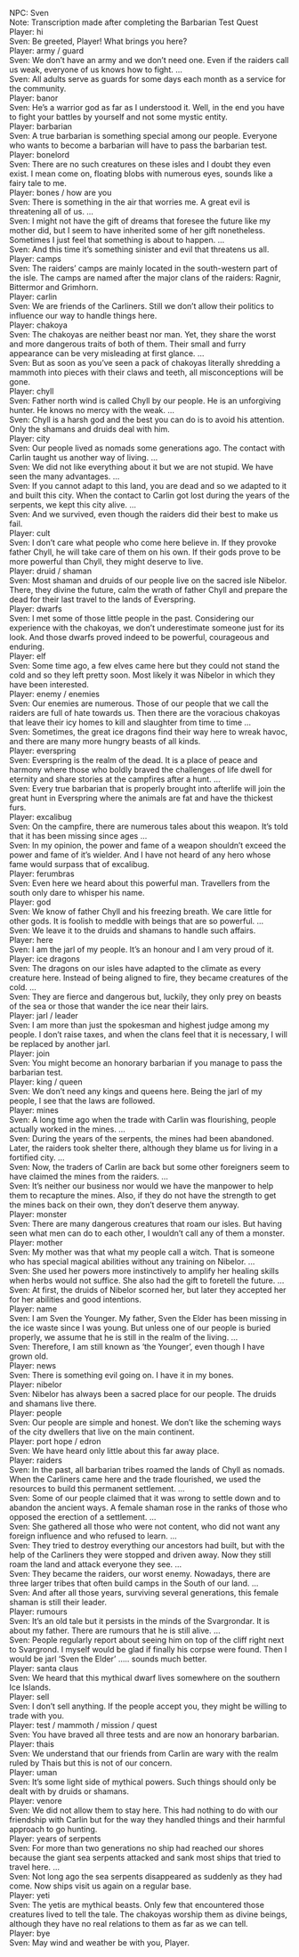 NPC: Sven  
Note: Transcription made after completing the Barbarian Test Quest  
Player: hi  
Sven: Be greeted, Player! What brings you here?  
Player: army / guard  
Sven: We don’t have an army and we don’t need one. Even if the raiders call us weak, everyone of us knows how to fight. …  
Sven: All adults serve as guards for some days each month as a service for the community.  
Player: banor  
Sven: He’s a warrior god as far as I understood it. Well, in the end you have to fight your battles by yourself and not some mystic entity.  
Player: barbarian  
Sven: A true barbarian is something special among our people. Everyone who wants to become a barbarian will have to pass the barbarian test.  
Player: bonelord  
Sven: There are no such creatures on these isles and I doubt they even exist. I mean come on, floating blobs with numerous eyes, sounds like a fairy tale to me.  
Player: bones / how are you  
Sven: There is something in the air that worries me. A great evil is threatening all of us. …  
Sven: I might not have the gift of dreams that foresee the future like my mother did, but I seem to have inherited some of her gift nonetheless. Sometimes I just feel that something is about to happen. …  
Sven: And this time it’s something sinister and evil that threatens us all.  
Player: camps  
Sven: The raiders’ camps are mainly located in the south-western part of the isle. The camps are named after the major clans of the raiders: Ragnir, Bittermor and Grimhorn.  
Player: carlin  
Sven: We are friends of the Carliners. Still we don’t allow their politics to influence our way to handle things here.  
Player: chakoya  
Sven: The chakoyas are neither beast nor man. Yet, they share the worst and more dangerous traits of both of them. Their small and furry appearance can be very misleading at first glance. …  
Sven: But as soon as you’ve seen a pack of chakoyas literally shredding a mammoth into pieces with their claws and teeth, all misconceptions will be gone.  
Player: chyll  
Sven: Father north wind is called Chyll by our people. He is an unforgiving hunter. He knows no mercy with the weak. …  
Sven: Chyll is a harsh god and the best you can do is to avoid his attention. Only the shamans and druids deal with him.  
Player: city  
Sven: Our people lived as nomads some generations ago. The contact with Carlin taught us another way of living. …  
Sven: We did not like everything about it but we are not stupid. We have seen the many advantages. …  
Sven: If you cannot adapt to this land, you are dead and so we adapted to it and built this city. When the contact to Carlin got lost during the years of the serpents, we kept this city alive. …  
Sven: And we survived, even though the raiders did their best to make us fail.  
Player: cult  
Sven: I don’t care what people who come here believe in. If they provoke father Chyll, he will take care of them on his own. If their gods prove to be more powerful than Chyll, they might deserve to live.  
Player: druid / shaman  
Sven: Most shaman and druids of our people live on the sacred isle Nibelor. There, they divine the future, calm the wrath of father Chyll and prepare the dead for their last travel to the lands of Everspring.  
Player: dwarfs  
Sven: I met some of those little people in the past. Considering our experience with the chakoyas, we don’t underestimate someone just for its look. And those dwarfs proved indeed to be powerful, courageous and enduring.  
Player: elf  
Sven: Some time ago, a few elves came here but they could not stand the cold and so they left pretty soon. Most likely it was Nibelor in which they have been interested.  
Player: enemy / enemies  
Sven: Our enemies are numerous. Those of our people that we call the raiders are full of hate towards us. Then there are the voracious chakoyas that leave their icy homes to kill and slaughter from time to time …  
Sven: Sometimes, the great ice dragons find their way here to wreak havoc, and there are many more hungry beasts of all kinds.  
Player: everspring  
Sven: Everspring is the realm of the dead. It is a place of peace and harmony where those who boldly braved the challenges of life dwell for eternity and share stories at the campfires after a hunt. …  
Sven: Every true barbarian that is properly brought into afterlife will join the great hunt in Everspring where the animals are fat and have the thickest furs.  
Player: excalibug  
Sven: On the campfire, there are numerous tales about this weapon. It’s told that it has been missing since ages …  
Sven: In my opinion, the power and fame of a weapon shouldn’t exceed the power and fame of it’s wielder. And I have not heard of any hero whose fame would surpass that of excalibug.  
Player: ferumbras  
Sven: Even here we heard about this powerful man. Travellers from the south only dare to whisper his name.  
Player: god  
Sven: We know of father Chyll and his freezing breath. We care little for other gods. It is foolish to meddle with beings that are so powerful. …  
Sven: We leave it to the druids and shamans to handle such affairs.  
Player: here  
Sven: I am the jarl of my people. It’s an honour and I am very proud of it.  
Player: ice dragons  
Sven: The dragons on our isles have adapted to the climate as every creature here. Instead of being aligned to fire, they became creatures of the cold. …  
Sven: They are fierce and dangerous but, luckily, they only prey on beasts of the sea or those that wander the ice near their lairs.  
Player: jarl / leader  
Sven: I am more than just the spokesman and highest judge among my people. I don’t raise taxes, and when the clans feel that it is necessary, I will be replaced by another jarl.  
Player: join  
Sven: You might become an honorary barbarian if you manage to pass the barbarian test.  
Player: king / queen  
Sven: We don’t need any kings and queens here. Being the jarl of my people, I see that the laws are followed.  
Player: mines  
Sven: A long time ago when the trade with Carlin was flourishing, people actually worked in the mines. …  
Sven: During the years of the serpents, the mines had been abandoned. Later, the raiders took shelter there, although they blame us for living in a fortified city. …  
Sven: Now, the traders of Carlin are back but some other foreigners seem to have claimed the mines from the raiders. …  
Sven: It’s neither our business nor would we have the manpower to help them to recapture the mines. Also, if they do not have the strength to get the mines back on their own, they don’t deserve them anyway.  
Player: monster  
Sven: There are many dangerous creatures that roam our isles. But having seen what men can do to each other, I wouldn’t call any of them a monster.  
Player: mother  
Sven: My mother was that what my people call a witch. That is someone who has special magical abilities without any training on Nibelor. …  
Sven: She used her powers more instinctively to amplify her healing skills when herbs would not suffice. She also had the gift to foretell the future. …  
Sven: At first, the druids of Nibelor scorned her, but later they accepted her for her abilities and good intentions.  
Player: name  
Sven: I am Sven the Younger. My father, Sven the Elder has been missing in the ice waste since I was young. But unless one of our people is buried properly, we assume that he is still in the realm of the living. …  
Sven: Therefore, I am still known as ‘the Younger’, even though I have grown old.  
Player: news  
Sven: There is something evil going on. I have it in my bones.  
Player: nibelor  
Sven: Nibelor has always been a sacred place for our people. The druids and shamans live there.  
Player: people  
Sven: Our people are simple and honest. We don’t like the scheming ways of the city dwellers that live on the main continent.  
Player: port hope / edron  
Sven: We have heard only little about this far away place.  
Player: raiders  
Sven: In the past, all barbarian tribes roamed the lands of Chyll as nomads. When the Carliners came here and the trade flourished, we used the resources to build this permanent settlement. …  
Sven: Some of our people claimed that it was wrong to settle down and to abandon the ancient ways. A female shaman rose in the ranks of those who opposed the erection of a settlement. …  
Sven: She gathered all those who were not content, who did not want any foreign influence and who refused to learn. …  
Sven: They tried to destroy everything our ancestors had built, but with the help of the Carliners they were stopped and driven away. Now they still roam the land and attack everyone they see. …  
Sven: They became the raiders, our worst enemy. Nowadays, there are three larger tribes that often build camps in the South of our land. …  
Sven: And after all those years, surviving several generations, this female shaman is still their leader.  
Player: rumours  
Sven: It’s an old tale but it persists in the minds of the Svargrondar. It is about my father. There are rumours that he is still alive. …  
Sven: People regularly report about seeing him on top of the cliff right next to Svargrond. I myself would be glad if finally his corpse were found. Then I would be jarl ‘Sven the Elder’ ….. sounds much better.  
Player: santa claus  
Sven: We heard that this mythical dwarf lives somewhere on the southern Ice Islands.  
Player: sell  
Sven: I don’t sell anything. If the people accept you, they might be willing to trade with you.  
Player: test / mammoth / mission / quest  
Sven: You have braved all three tests and are now an honorary barbarian.  
Player: thais  
Sven: We understand that our friends from Carlin are wary with the realm ruled by Thais but this is not of our concern.  
Player: uman  
Sven: It’s some light side of mythical powers. Such things should only be dealt with by druids or shamans.  
Player: venore  
Sven: We did not allow them to stay here. This had nothing to do with our friendship with Carlin but for the way they handled things and their harmful approach to go hunting.  
Player: years of serpents  
Sven: For more than two generations no ship had reached our shores because the giant sea serpents attacked and sank most ships that tried to travel here. …  
Sven: Not long ago the sea serpents disappeared as suddenly as they had come. Now ships visit us again on a regular base.  
Player: yeti  
Sven: The yetis are mythical beasts. Only few that encountered those creatures lived to tell the tale. The chakoyas worship them as divine beings, although they have no real relations to them as far as we can tell.  
Player: bye  
Sven: May wind and weather be with you, Player.  

